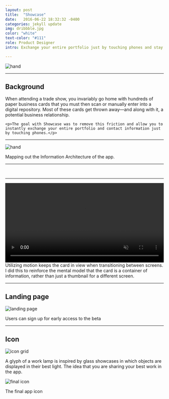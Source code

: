 ```yaml
---
layout: post
title:  "Showcase"
date:   2016-06-22 18:32:32 -0400
categories: jekyll update
img: dribbble.jpg
color: "white"
text-color: "#111"
role: Product Designer
intro: Exchange your entire portfolio just by touching phones and stay connected to the people you meet with Showcase. I led the design process for all products across mobile, web, and marketing platforms.

---
```


![hand](/img/showcase-hand.jpg)

<hr>

<div class="row">
  <div class="col-sm-6">
    <h2 class="section-left">Background</h2>
  </div>
  <div class="col-sm-6">
    <p>When attending a trade show, you invariably go home with hundreds of paper business cards that you must then scan or manually enter into a digital repository. Most of these cards get thrown away—and along with it, a potential business relationship. </p>

    <p>The goal with Showcase was to remove this friction and allow you to instantly exchange your entire portfolio and contact information just by touching phones.</p>

  </div>
</div>

<hr>

![hand](/img/shocase-ia.png)

Mapping out the Information Architecture of the app.

<hr>

<br/>

<div class="row">
  <div class="col-sm-6">
    <div class="col-with-margin">
      <img src="/img/showcase-p1.png" alt="">
    </div>
  </div>
  <div class="col-sm-6">
    <div class="col-with-margin">
      <img src="/img/showcase-p2.png" alt="">
    </div>
  </div>
  <div class="col-sm-6">
    <div class="col-with-margin">
      <img src="/img/showcase-p3.png" alt="">
    </div>
  </div>
  <div class="col-sm-6">
    <div class="col-with-margin">
      <img src="/img/showcase-p4.png" alt="">
    </div>
  </div>
</div>

<!--
Users can also send their card to anyone in the vicinity without touching phones—making it easy to share their information with multiple people at once.

<div class="send-card">
  <img src="img/send-card.gif" alt="Send Card">
</div>
-->

<hr>

<video autoplay loop muted playsinline width="100%">
    <source src="/img/cardpro.mp4" type="video/mp4">
</video>

<br>
Utilizing motion keeps the card in view when transitioning between screens. I did this to reinforce the mental model that the card is a container of information, rather than just a thumbnail for a different screen.


<hr>

## Landing page

![landing page](/img/shows.png)

Users can sign up for early access to the beta

<hr>

## Icon

![icon grid](/img/showcase-grid.png)

A glyph of a work lamp is inspired by glass showcases in which objects are displayed in their best light. The idea that you are sharing your best work in the app.

![final icon](/img/showcase-icon.png)

The final app icon
